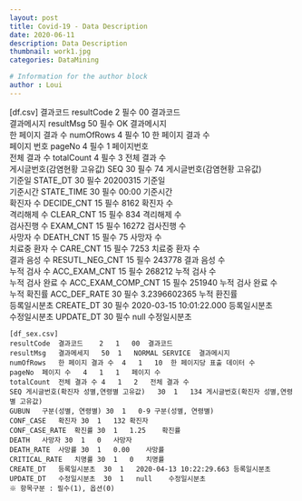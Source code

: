 ```yaml
---
layout: post
title: Covid-19 - Data Description
date: 2020-06-11
description: Data Description
thumbnail: work1.jpg
categories: DataMining

# Information for the author block
author : Loui
---
```



   [df.csv] 
    결과코드	resultCode	2	필수	00	결과코드  
    결과메시지	resultMsg	50	필수	OK	결과메시지  
    한 페이지 결과 수	numOfRows	4	필수	10	한 페이지 결과 수  
    페이지 번호	pageNo	4	필수	1	페이지번호  
    전체 결과 수	totalCount	4	필수	3	전체 결과 수  
    게시글번호(감염현황 고유값)	SEQ	30	필수	74	게시글번호(감염현황 고유값)  
    기준일	STATE_DT	30	필수	20200315	기준일  
    기준시간	STATE_TIME	30	필수	00:00	기준시간  
    확진자 수	DECIDE_CNT	15	필수	8162	확진자 수  
    격리해제 수	CLEAR_CNT	15	필수	834	격리해제 수  
    검사진행 수	EXAM_CNT	15	필수	16272	검사진행 수  
    사망자 수	DEATH_CNT	15	필수	75	사망자 수  
    치료중 환자 수	CARE_CNT	15	필수	7253	치료중 환자 수  
    결과 음성 수	RESUTL_NEG_CNT	15	필수	243778	결과 음성 수  
    누적 검사 수	ACC_EXAM_CNT	15	필수	268212	누적 검사 수  
    누적 검사 완료 수	ACC_EXAM_COMP_CNT	15	필수	251940	누적 검사 완료 수  
    누적 확진률	ACC_DEF_RATE	30	필수	3.2396602365	누적 환진률  
    등록일시분초	CREATE_DT	30	필수	2020-03-15 10:01:22.000	등록일시분초  
    수정일시분초	UPDATE_DT	30	필수	null	수정일시분초  

    [df_sex.csv]
    resultCode	결과코드	2	1	00	결과코드  
    resultMsg	결과메세지	50	1	NORMAL SERVICE	결과메시지  
    numOfRows	한 페이지 결과 수	4	1	10	한 페이지당 표출 데이터 수  
    pageNo	페이지 수	4	1	1	페이지 수  
    totalCount	전체 결과 수	4	1	2	전체 결과 수  
    SEQ	게시글번호(확진자 성별,연령별 고유값)	30	1	134	게시글번호(확진자 성별,연령별 고유값)  
    GUBUN	구분(성별, 연령별)	30	1	0-9	구분(성별, 연령별)  
    CONF_CASE	확진자	30	1	132	확진자  
    CONF_CASE_RATE	확진률	30	1	1.25	확진률  
    DEATH	사망자	30	1	0	사망자  
    DEATH_RATE	사망률	30	1	0.00	사망률  
    CRITICAL_RATE	치명률	30	1	0	치명률  
    CREATE_DT	등록일시분초	30	1	2020-04-13 10:22:29.663	등록일시분초  
    UPDATE_DT	수정일시분초 	30	1	null	수정일시분초   
    ※ 항목구분 : 필수(1), 옵션(0)
